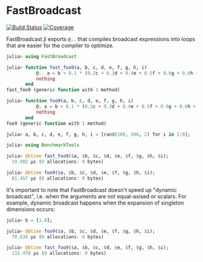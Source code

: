 # FastBroadcast

[![Build Status](https://github.com/YingboMa/FastBroadcast.jl/workflows/CI/badge.svg)](https://github.com/YingboMa/FastBroadcast.jl/actions)
[![Coverage](https://codecov.io/gh/YingboMa/FastBroadcast.jl/branch/master/graph/badge.svg)](https://codecov.io/gh/YingboMa/FastBroadcast.jl)

FastBroadcast.jl exports `@..` that compiles broadcast expressions into loops
that are easier for the compiler to optimize.

```julia
julia> using FastBroadcast

julia> function fast_foo9(a, b, c, d, e, f, g, h, i)
           @.. a = b + 0.1 * (0.2c + 0.3d + 0.4e + 0.5f + 0.6g + 0.6h + 0.6i)
           nothing
       end
fast_foo9 (generic function with 1 method)

julia> function foo9(a, b, c, d, e, f, g, h, i)
           @. a = b + 0.1 * (0.2c + 0.3d + 0.4e + 0.5f + 0.6g + 0.6h + 0.6i)
           nothing
       end
foo9 (generic function with 1 method)

julia> a, b, c, d, e, f, g, h, i = [rand(100, 100, 2) for i in 1:9];

julia> using BenchmarkTools

julia> @btime fast_foo9($a, $b, $c, $d, $e, $f, $g, $h, $i);
  19.902 μs (0 allocations: 0 bytes)

julia> @btime foo9($a, $b, $c, $d, $e, $f, $g, $h, $i);
  81.457 μs (0 allocations: 0 bytes)
```

It's important to note that FastBroadcast doesn't speed up "dynamic broadcast",
i.e. when the arguments are not equal-axised or scalars. For example, dynamic
broadcast happens when the expansion of singleton dimensions occurs:

```julia
julia> b = [1.0];

julia> @btime foo9($a, $b, $c, $d, $e, $f, $g, $h, $i);
  70.634 μs (0 allocations: 0 bytes)

julia> @btime fast_foo9($a, $b, $c, $d, $e, $f, $g, $h, $i);
  131.470 μs (0 allocations: 0 bytes)
```
